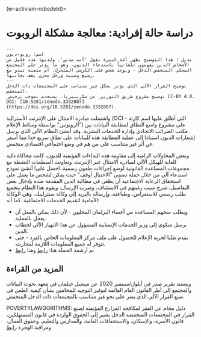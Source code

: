 (er-activism-robodebt)=
# دراسة حالة إفرادية: معالجة مشكلة الروبوت

```{figure} ../../figures/robo-debt.jpg
---
اسم: روبو-ديون
بديل : هذا التوضيح يظهر آلة كبيرة تقول 'أنت مدين'. ولديها عدد قليل من الأشخاص الذين يقومون تلقائياً باستدعاء الديون، وهو ما يؤثر على المجتمع المحلي المنخفض الدخل - ويوجد شخص على الكرسي المتحرك. أم متعبة تبدو مع رضيع وصبية ورجل محزن يقف بجانبها.
---
توضيح القرار الآلي الذي يؤثر بشكل غير متناسب على المجتمعات ذات الدخل المنخفض.
_توضيح مشروع طريق التورين_ من سكريبيريا. يستخدم بموجب ترخيص CC-BY 4.0. DOI: [10.5281/zenodo.3332807] (https://doi.org/10.5281/zenodo.3332807).
```

واشتملت مبادرة الامتثال على الإنترنت الأسترالية (OCI - التي أطلق عليها اسم كارثة ”الروبوتين“ بواسطة وسائط الإعلام) على مشروع واسع النطاق لمطابقة البيانات بين مكتب الضرائب الاتحادي وإدارة الخدمات البشرية. وقد أنشئ النظام الآلي الذي يرسل إشعارات الديون استنادا إلى عملية المطابقة هذه للبيانات على نطاق سريع جدا مما أسفر عن أثر غير متناسب على من هم في وضع اجتماعي اقتصادي منخفض.

وبعض المحاولات الرامية إلى مقاومة هذه النداءات المؤتمتة للديون، كانت محاكاة ذكية للغاية للهيكل الآلي لمبادرة الامتثال عبر الإنترنت. وتعاونت المنظمات النشطة مع مجموعات المساعدة القانونية لوضع إجراءات طعون رسمية. احصل على! أنشئ نموذج استدعاء آلي من خلال حملة تسمى "الاحتيال أوقف" حيث يمكن لشخص ما يعمل على استحقاق الرعاية الاجتماعية أن يطعن في مطالبة الدين المقدمة ضده بإدخال بعض التفاصيل، شرح سبب رغبتهم في الاستئناف، وضرب الإرسال. ويقوم هذا النظام بتجميع طلب رسمي للاستعراض، وطباعته، وإرساله بالبريد إلى وكالة سنترلينك، وهي الوكالة الأمامية لتقديم الخدمات الاجتماعية. كما أنه:

* ويطلب منحهم المساعدة من أعضاء البرلمان المحليين - لأن ذلك يمكن بالفعل أن يعجل بالعملية.
* يرسل شكوى إلى وزير الخدمات الإنسانية المسؤول عن هذا الانهيار الآلي لخطاب الدين.
* يقدم طلبا لحرية الإعلام للحصول على ملف مركز المعلومات الخاص بالفرد - حتى تتوفر له جميع المعلومات اللازمة لمحاربته.
* تم أرشفة الحملة هنا: [رابط](https://fraudstop.com.au/) وهنا [رابط](https://www.getup.org.au/campaigns/income-support/chip-in-to-expand-fraudstop/)


## المزيد من القراءة
ويستند تقرير صدر في أيلول/سبتمبر 2020 عن ميشيل جيلمان في معهد بحوث البيانات والمجتمع إلى أطر القانون العام القائمة لتوفير التوجيه للمحامين بشأن كيفية الطعن في صنع القرار الآلي الذي يضر على نحو غير متناسب بالمجتمعات ذات الدخل المنخفض.

POVERTYLAWGORITHMS: دليل محام عن الفقر لمكافحة المزارع المؤتمتة لصنع القرار في المجتمعات المنخفضة الدخل يشير إلى الحقوق الواردة في قانون المستهلكين، قانون الأسرة، والإسكان، والاستحقاقات العامة، والمدارس والتعليم، وحقوق العمال، ومراقبة الهجرة [رابط](https://datasociety.net/library/poverty-lawgorithms)
